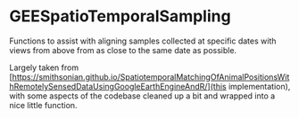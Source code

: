 # GEESpatioTemporalSampling
Functions to assist with aligning samples collected at specific dates with views from above from as close to the same date as possible.

Largely taken from [https://smithsonian.github.io/SpatiotemporalMatchingOfAnimalPositionsWithRemotelySensedDataUsingGoogleEarthEngineAndR/](this implementation), with some aspects of the codebase cleaned up a bit and wrapped into a nice little function.
